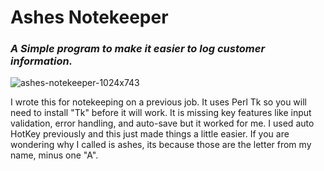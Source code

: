 # Ashes Notekeeper

<i><h3>A Simple program to make it easier to log customer information.</h3></i>

<img src="https://i.ibb.co/wWq7cYD/ashes-notekeeper-1024x743.png" alt="ashes-notekeeper-1024x743" border="0">

I wrote this for notekeeping on a previous job. It uses Perl Tk so you will need to install "Tk" before it will work. It is missing key features like input validation, error handling, and auto-save but it worked for me. I used auto HotKey previously and this just made things a little easier. If you are wondering why I called is ashes, its because those are the letter from my name, minus one "A".
